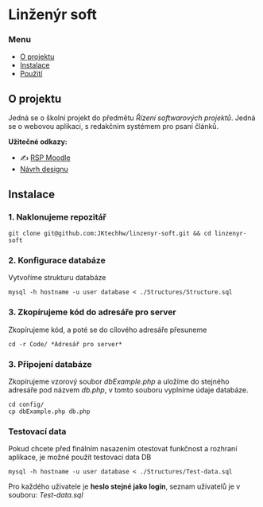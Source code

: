 # Linženýr soft 

<!-- :gb:🏴󠁧󠁢󠁥󠁮󠁧󠁿 [English version of Readme](README.en.md) 🇺🇸🇦🇺 -->

### Menu

- [O projektu](#o-projektu)
- [Instalace](#instalace)
- [Použití](#použití)

## O projektu
Jedná se o školní projekt do předmětu *Řízení softwarových projektů*. Jedná se o webovou aplikaci, s redakčním systémem pro psaní článků. 

**Užitečné odkazy:**

- :writing_hand: [RSP Moodle](https://moodle.vspj.cz/course/view.php?id=202744)
- [Návrh designu](https://www.figma.com/file/zaNmvRBlpfe8Af4A5bMcQs/Untitled?type=design&node-id=0%3A1&mode=design&t=9MpZWB0Z3ptzWzxI-1)


## Instalace

### 1. Naklonujeme repozitář
```
git clone git@github.com:JKtechhw/linzenyr-soft.git && cd linzenyr-soft
```

### 2. Konfigurace databáze

Vytvoříme strukturu databáze

```
mysql -h hostname -u user database < ./Structures/Structure.sql
```

### 3. Zkopírujeme kód do adresáře pro server

Zkopírujeme kód, a poté se do cílového adresáře přesuneme

```
cd -r Code/ *Adresář pro server*
```

### 3. Připojení databáze

Zkopírujeme vzorový soubor *dbExample.php* a uložíme do stejného adresáře pod názvem *db.php*, v tomto souboru vyplníme údaje databáze.

```
cd config/
cp dbExample.php db.php

```


### Testovací data

Pokud chcete před finálním nasazením otestovat funkčnost a rozhraní aplikace, je možné použít testovací data DB

```
mysql -h hostname -u user database < ./Structures/Test-data.sql
```

Pro každého uživatele je **heslo stejné jako login**, seznam uživatelů je v souboru: *Test-data.sql*
